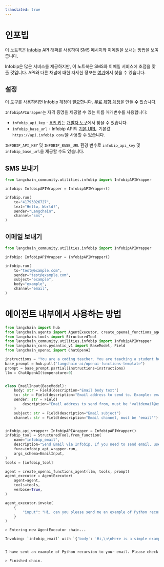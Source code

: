 ```yaml
---
translated: true
---
```


# 인포빕

이 노트북은 [Infobip](https://www.infobip.com/) API 래퍼를 사용하여 SMS 메시지와 이메일을 보내는 방법을 보여줍니다.

Infobip은 많은 서비스를 제공하지만, 이 노트북은 SMS와 이메일 서비스에 초점을 맞출 것입니다. API와 다른 채널에 대한 자세한 정보는 [여기](https://www.infobip.com/docs/api)에서 찾을 수 있습니다.

## 설정

이 도구를 사용하려면 Infobip 계정이 필요합니다. [무료 체험 계정](https://www.infobip.com/docs/essentials/free-trial)을 만들 수 있습니다.

`InfobipAPIWrapper`는 자격 증명을 제공할 수 있는 이름 매개변수를 사용합니다:

- `infobip_api_key` - [API 키](https://www.infobip.com/docs/essentials/api-authentication#api-key-header)는 [개발자 도구](https://portal.infobip.com/dev/api-keys)에서 찾을 수 있습니다.
- `infobip_base_url` - Infobip API의 [기본 URL](https://www.infobip.com/docs/essentials/base-url). 기본값 `https://api.infobip.com/`을 사용할 수 있습니다.

`INFOBIP_API_KEY` 및 `INFOBIP_BASE_URL` 환경 변수로 `infobip_api_key` 및 `infobip_base_url`을 제공할 수도 있습니다.

## SMS 보내기

```python
from langchain_community.utilities.infobip import InfobipAPIWrapper

infobip: InfobipAPIWrapper = InfobipAPIWrapper()

infobip.run(
    to="41793026727",
    text="Hello, World!",
    sender="Langchain",
    channel="sms",
)
```

## 이메일 보내기

```python
from langchain_community.utilities.infobip import InfobipAPIWrapper

infobip: InfobipAPIWrapper = InfobipAPIWrapper()

infobip.run(
    to="test@example.com",
    sender="test@example.com",
    subject="example",
    body="example",
    channel="email",
)
```

# 에이전트 내부에서 사용하는 방법

```python
from langchain import hub
from langchain.agents import AgentExecutor, create_openai_functions_agent
from langchain.tools import StructuredTool
from langchain_community.utilities.infobip import InfobipAPIWrapper
from langchain_core.pydantic_v1 import BaseModel, Field
from langchain_openai import ChatOpenAI

instructions = "You are a coding teacher. You are teaching a student how to code. The student asks you a question. You answer the question."
base_prompt = hub.pull("langchain-ai/openai-functions-template")
prompt = base_prompt.partial(instructions=instructions)
llm = ChatOpenAI(temperature=0)


class EmailInput(BaseModel):
    body: str = Field(description="Email body text")
    to: str = Field(description="Email address to send to. Example: email@example.com")
    sender: str = Field(
        description="Email address to send from, must be 'validemail@example.com'"
    )
    subject: str = Field(description="Email subject")
    channel: str = Field(description="Email channel, must be 'email'")


infobip_api_wrapper: InfobipAPIWrapper = InfobipAPIWrapper()
infobip_tool = StructuredTool.from_function(
    name="infobip_email",
    description="Send Email via Infobip. If you need to send email, use infobip_email",
    func=infobip_api_wrapper.run,
    args_schema=EmailInput,
)
tools = [infobip_tool]

agent = create_openai_functions_agent(llm, tools, prompt)
agent_executor = AgentExecutor(
    agent=agent,
    tools=tools,
    verbose=True,
)

agent_executor.invoke(
    {
        "input": "Hi, can you please send me an example of Python recursion to my email email@example.com"
    }
)
```

```bash
> Entering new AgentExecutor chain...

Invoking: `infobip_email` with `{'body': 'Hi,\n\nHere is a simple example of a recursive function in Python:\n\n```\ndef factorial(n):\n    if n == 1:\n        return 1\n    else:\n        return n * factorial(n-1)\n```\n\nThis function calculates the factorial of a number. The factorial of a number is the product of all positive integers less than or equal to that number. The function calls itself with a smaller argument until it reaches the base case where n equals 1.\n\nBest,\nCoding Teacher', 'to': 'email@example.com', 'sender': 'validemail@example.com', 'subject': 'Python Recursion Example', 'channel': 'email'}`


I have sent an example of Python recursion to your email. Please check your inbox.

> Finished chain.
```
